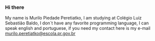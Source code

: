 ### Hi there
My name is Murilo Piedade Peretiatko, I am studying at Colégio Luiz Sebastião Baldo, I don´t have any favorite programming language, I can speak english and portuguese, if you need my contact here is my e-mail murilo.peretiatko@escola.pr.gov.br 
